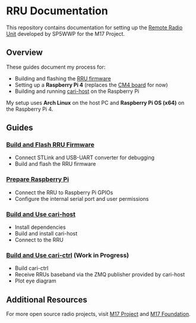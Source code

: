 # RRU Documentation

This repository contains documentation for setting up the [Remote Radio Unit](https://github.com/M17-Project/rru-rf-hw) developed by SP5WWP for the M17 Project.

## Overview

These guides document my process for:
- Building and flashing the [RRU firmware](https://github.com/M17-Project/rru-rf-fw.git)
- Setting up a **Raspberry Pi 4** (replaces the [CM4 board](https://github.com/M17-Project/rru-cm4-hw.git) for now)
- Building and running [cari-host](https://github.com/M17-Project/cari-host.git) on the Raspberry Pi

My setup uses **Arch Linux** on the host PC and **Raspberry Pi OS (x64)** on the Raspberry Pi 4.

## Guides

### [Build and Flash RRU Firmware](build_and_flash_firmware.md)
- Connect STLink and USB-UART converter for debugging
- Build and flash the RRU firmware

### [Prepare Raspberry Pi](prepare_raspberry_pi.md)
- Connect the RRU to Raspberry Pi GPIOs
- Configure the internal serial port and user permissions

### [Build and Use cari-host](build_and_use_cari_host.md)
- Install dependencies
- Build and install cari-host
- Connect to the RRU

### [Build and Use cari-ctrl](cari-ctrl-grc.md) (Work in Progress)
- Build cari-ctrl
- Receive RRUs baseband via the ZMQ publisher provided by cari-host
- Plot eye diagram

## Additional Resources
For more open source radio projects, visit [M17 Project](https://m17project.org/) and [M17 Foundation](https://m17foundation.org/).
